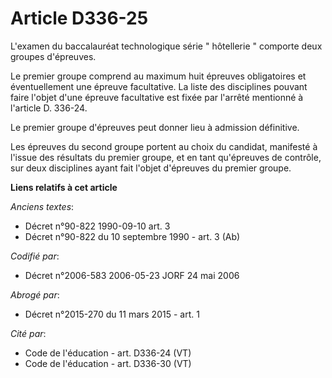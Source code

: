 # Article D336-25

L'examen du baccalauréat technologique série " hôtellerie " comporte deux groupes d'épreuves. 

Le premier groupe comprend au maximum huit épreuves obligatoires et éventuellement une épreuve facultative. La liste des
disciplines pouvant faire l'objet d'une épreuve facultative est fixée par l'arrêté mentionné à l'article D. 336-24. 

Le premier groupe d'épreuves peut donner lieu à admission définitive. 

Les épreuves du second groupe portent au choix du candidat, manifesté à l'issue des résultats du premier groupe, et en tant
qu'épreuves de contrôle, sur deux disciplines ayant fait l'objet d'épreuves du premier groupe.

**Liens relatifs à cet article**

_Anciens textes_:

  - Décret n°90-822 1990-09-10 art. 3
  - Décret n°90-822 du 10 septembre 1990 - art. 3 (Ab)

_Codifié par_:

  - Décret n°2006-583 2006-05-23 JORF 24 mai 2006

_Abrogé par_:

  - Décret n°2015-270 du 11 mars 2015 - art. 1

_Cité par_:

  - Code de l'éducation - art. D336-24 (VT)
  - Code de l'éducation - art. D336-30 (VT)
